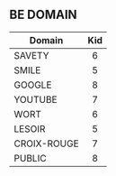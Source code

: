 ## BE DOMAIN 

| Domain        | Kid           |
| ------------- |:-------------:|
| 	SAVETY	    | 6				 |
| 	SMILE		    | 5			 |
| 	GOOGLE		    | 8			 |
| 	YOUTUBE		    | 7			 |
| 	WORT		    | 6			 |
| 	LESOIR		    | 5			 |
| 	CROIX-ROUGE	    | 7			 |
| 	PUBLIC		    | 8			 |